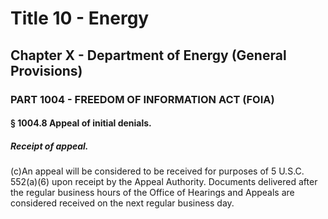 
# Title 10 - Energy
## Chapter X - Department of Energy (General Provisions)
### PART 1004 - FREEDOM OF INFORMATION ACT (FOIA)
#### § 1004.8 Appeal of initial denials.
##### Receipt of appeal.

(c)An appeal will be considered to be received for purposes of 5 U.S.C. 552(a)(6) upon receipt by the Appeal Authority. Documents delivered after the regular business hours of the Office of Hearings and Appeals are considered received on the next regular business day.
